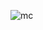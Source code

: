 ![mc](https://user-images.githubusercontent.com/26611339/167277489-bf1002e8-ba48-4b9a-bd2b-08213e660a6d.GIF)
